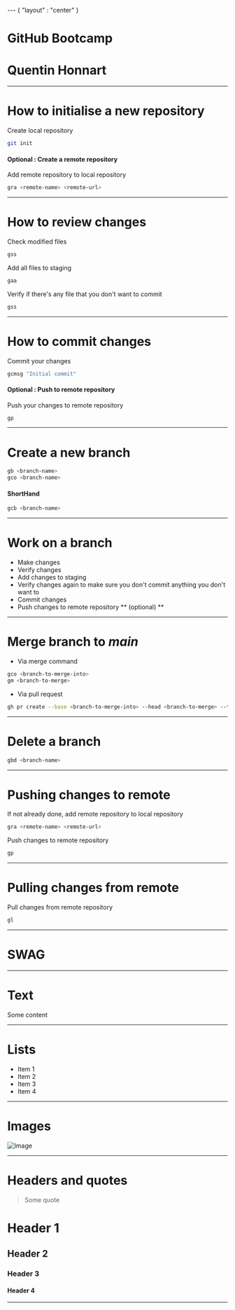 --- { "layout" : "center" }
# GitHub Bootcamp

# Quentin Honnart

---

# How to initialise a new repository

Create local repository
```bash
git init
```

#### Optional : Create a remote repository

Add remote repository to local repository
```bash
gra <remote-name> <remote-url>
```
---

# How to review changes

Check modified files
```bash
gss
```

Add all files to staging
```bash
gaa
```

Verify if there's any file that you don't want to commit
```bash
gss
```

---

# How to commit changes

Commit your changes
```bash
gcmsg "Initial commit"
```

#### Optional : Push to remote repository

Push your changes to remote repository
```bash
gp
```

---

# Create a new branch

```bash
gb <branch-name>
gco <branch-name>
```

#### ShortHand

```bash
gcb <branch-name>
```

---

# Work on a branch

* Make changes
* Verify changes
* Add changes to staging
* Verify changes again to make sure you don't commit anything you don't want to
* Commit changes
* Push changes to remote repository ** (optional) **

---

# Merge branch to ***main***

* Via merge command

```bash
gco <branch-to-merge-into>
gm <branch-to-merge>
```

* Via pull request

```bash
gh pr create --base <branch-to-merge-into> --head <branch-to-merge> --title <title> --body <body>
```

---

# Delete a branch

```bash
gbd <branch-name>
```

---

# Pushing changes to remote

If not already done, add remote repository to local repository
```bash
gra <remote-name> <remote-url>
```

Push changes to remote repository
```bash
gp
```

---

# Pulling changes from remote

Pull changes from remote repository
```bash
gl
```

---

# SWAG

---

# Text

Some content

---

# Lists

* Item 1
* Item 2
* Item 3
* Item 4

---

# Images

![Image](https://github.githubassets.com/images/modules/logos_page/GitHub-Mark.png)

---

# Headers and quotes

> Some quote

# Header 1
## Header 2
### Header 3
#### Header 4

---

